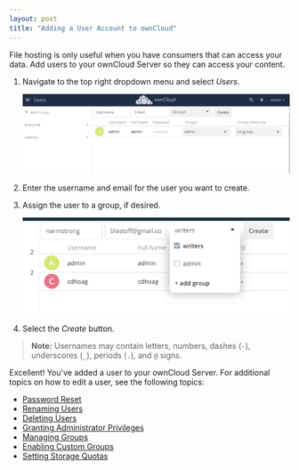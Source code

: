 ```yaml
---
layout: post
title: "Adding a User Account to ownCloud"
---
```


File hosting is only useful when you have consumers that can access your data.
Add users to your ownCloud Server so they can access your content.

1.  Navigate to the top right dropdown menu and select *Users*.

    ![](../../images/add-user-account.png)

2.  Enter the username and email for the user you want to create.

3.  Assign the user to a group, if desired.

    ![](../../images/add-user-group.png)

4.  Select the *Create* button.

> **Note:** Usernames may contain letters, numbers, dashes (`-`), underscores
> (`_`), periods (`.`), and `@` signs.

Excellent! You've added a user to your ownCloud Server. For additional topics on
how to edit a user, see the following topics:

- [Password Reset](https://doc.owncloud.com/server/admin_manual/configuration/user/user_configuration.html#password-reset)
- [Renaming Users](https://doc.owncloud.com/server/admin_manual/configuration/user/user_configuration.html#renaming-a-user)
- [Deleting Users](https://doc.owncloud.com/server/admin_manual/configuration/user/user_configuration.html#deleting-users)
- [Granting Administrator Privileges](https://doc.owncloud.com/server/admin_manual/configuration/user/user_configuration.html#granting-administrator-privileges)
- [Managing Groups](https://doc.owncloud.com/server/admin_manual/configuration/user/user_configuration.html#managing-groups)
- [Enabling Custom Groups](https://doc.owncloud.com/server/admin_manual/configuration/user/user_configuration.html#enabling-custom-groups)
- [Setting Storage Quotas](https://doc.owncloud.com/server/admin_manual/configuration/user/user_configuration.html#setting-storage-quotas)